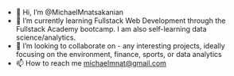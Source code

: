 - 👋 Hi, I’m @MichaelMnatsakanian
- 🌱 I’m currently learning Fullstack Web Development through the Fullstack Academy bootcamp. I am also self-learning data science/analytics.
- 💞️ I’m looking to collaborate on - any interesting projects, ideally focusing on the environment, finance, sports, or data analytics
- 📫 How to reach me michaelmnat@gmail.com

<!---
MichaelMnatsakanian/MichaelMnatsakanian is a ✨ special ✨ repository because its `README.md` (this file) appears on your GitHub profile.
You can click the Preview link to take a look at your changes.
--->

